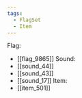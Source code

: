 ```yaml
---
tags:
  - FlagSet
  - Item
---
```

Flag:
- [[flag_9865]]
Sound:
- [[sound_44]]
- [[sound_43]]
- [[sound_17]]
Item:
- [[item_501]]
